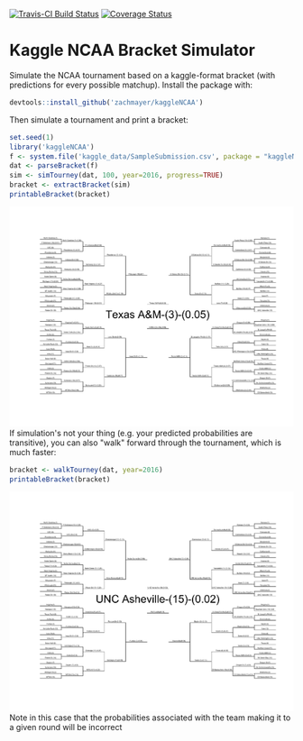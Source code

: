 <!-- README.md is generated from README.Rmd. Please edit that file -->
[![Travis-CI Build Status](https://travis-ci.org/zachmayer/kaggleNCAA.png?branch=master)](https://travis-ci.org/zachmayer/kaggleNCAA) [![Coverage Status](https://coveralls.io/repos/zachmayer/kaggleNCAA/badge.svg?branch=master)](https://coveralls.io/r/zachmayer/kaggleNCAA?branch=master)

Kaggle NCAA Bracket Simulator
=============================

Simulate the NCAA tournament based on a kaggle-format bracket (with predictions for every possible matchup). Install the package with:

``` r
devtools::install_github('zachmayer/kaggleNCAA')
```

Then simulate a tournament and print a bracket:

``` r
set.seed(1)
library('kaggleNCAA')
f <- system.file('kaggle_data/SampleSubmission.csv', package = "kaggleNCAA")
dat <- parseBracket(f)
sim <- simTourney(dat, 100, year=2016, progress=TRUE)
bracket <- extractBracket(sim)
printableBracket(bracket)
```

![](README-sim_bracket-1.png) If simulation's not your thing (e.g. your predicted probabilities are transitive), you can also "walk" forward through the tournament, which is much faster:

``` r
bracket <- walkTourney(dat, year=2016)
printableBracket(bracket)
```

![](README-walk_bracket-1.png) Note in this case that the probabilities associated with the team making it to a given round will be incorrect
